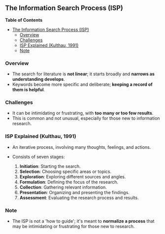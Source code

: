 ## The Information Search Process (ISP)

<!-- markdown-toc start - Don't edit this section. Run M-x markdown-toc-refresh-toc -->
**Table of Contents**

- [The Information Search Process (ISP)](#the-information-search-process-isp)
    - [Overview](#overview)
    - [Challenges](#challenges)
    - [ISP Explained (Kulthau, 1991)](#isp-explained-kulthau-1991)
    - [Note](#note)

<!-- markdown-toc end -->


### Overview
- The search for literature is **not linear**; it starts broadly and **narrows as understanding develops**.
- Keywords become more specific and deliberate; **keeping a record of them is helpful**.

### Challenges
- It can be intimidating or frustrating, with **too many or too few results**.
- This is common and not unusual, especially for those new to information research.

### ISP Explained (Kulthau, 1991)
- An iterative process, involving many thoughts, feelings, and actions.
- Consists of seven stages:

  1. **Initiation**: Starting the search.
  2. **Selection**: Choosing specific areas or topics.
  3. **Exploration**: Exploring different sources and angles.
  4. **Formulation**: Defining the focus of the research.
  5. **Collection**: Gathering relevant information.
  6. **Presentation**: Organizing and presenting the findings.
  7. **Assessment**: Evaluating the research process and results.

### Note
- The ISP is not a 'how to guide'; it's meant to **normalize a process** that may be intimidating or frustrating for those new to research.
